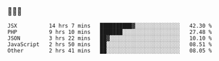 ### 👋👋👋
<!--START_SECTION:waka-->
```text
JSX          14 hrs 7 mins   ██████████▓░░░░░░░░░░░░░░   42.30 % 
PHP          9 hrs 10 mins   ███████░░░░░░░░░░░░░░░░░░   27.48 % 
JSON         3 hrs 22 mins   ██▓░░░░░░░░░░░░░░░░░░░░░░   10.10 % 
JavaScript   2 hrs 50 mins   ██░░░░░░░░░░░░░░░░░░░░░░░   08.51 % 
Other        2 hrs 41 mins   ██░░░░░░░░░░░░░░░░░░░░░░░   08.05 % 
```
<!--END_SECTION:waka-->
